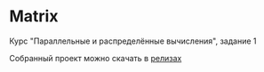 # Matrix

Курс "Параллельные и распределённые вычисления", задание 1

Собранный проект можно скачать в [релизах](https://github.com/shaai22/Matrix/releases)
